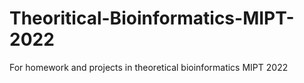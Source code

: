 # Theoritical-Bioinformatics-MIPT-2022
For homework and projects in theoretical bioinformatics MIPT 2022
